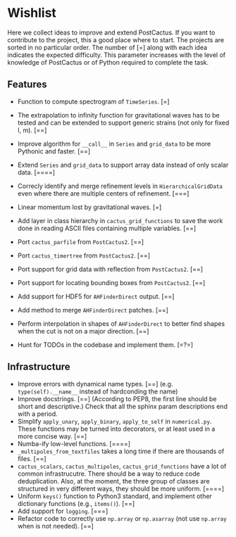# Wishlist

Here we collect ideas to improve and extend PostCactus. If you want to
contribute to the project, this a good place where to start. The projects are
sorted in no particular order. The number of [=] along with each idea indicates
the expected difficulty. This parameter increases with the level of knowledge of
PostCactus or of Python required to complete the task.

## Features

* Function to compute spectrogram of `TimeSeries`. [=]
* The extrapolation to infinity function for gravitational waves has to be tested
  and can be extended to support generic strains (not only for fixed l, m). [==]
* Improve algorithm for `__call__` in `Series` and `grid_data` to be more
  Pythonic and faster. [==]
* Extend `Series` and `grid_data` to support array data instead of only scalar
  data. [====]
* Correcly identify and merge refinement levels in `HierarchicalGridData` even
  where there are multiple centers of refinement. [===]
* Linear momentum lost by gravitational waves. [=]

* Add layer in class hierarchy in `cactus_grid_functions` to save the work done in
  reading ASCII files containing multiple variables. [==]
* Port `cactus_parfile` from `PostCactus2`. [==]
* Port `cactus_timertree` from `PostCactus2`. [==]
* Port support for grid data with reflection from `PostCactus2`. [==]
* Port support for locating bounding boxes from `PostCactus2`. [==]
* Add support for HDF5 for `AHFinderDirect` output. [==]
* Add method to merge `AHFinderDirect` patches. [==]
* Perform interpolation in shapes of `AHFinderDirect` to better find shapes when
  the cut is not on a major direction. [==]

* Hunt for TODOs in the codebase and implement them. [=?=]

## Infrastructure

* Improve errors with dynamical name types. [==] (e.g. `type(self).__name__`
  instead of hardconding the name)
* Improve docstrings.  [==]
  (According to PEP8, the first line should be short and descriptive.)
  Check that all the sphinx param descriptions end with a period.
* Simplify `apply_unary`, `apply_binary`, `apply_to_self` in `numerical.py`.
  These functions may be turned into decorators, or at least used in a more
  concise way. [==]
* Numba-ify low-level functions. [====]
* `_multipoles_from_textfiles` takes a long time if there are thousands of
  files. [==]
* `cactus_scalars`, `cactus_multipoles`, `cactus_grid_functions` have a lot of
  common infrastrucutre. There should be a way to reduce code deduplication.
  Also, at the moment, the three group of classes are structured in very
  different ways, they should be more uniform. [====]
* Uniform `keys()` function to Python3 standard, and implement other dictionary
  functions (e.g., `items()`). [==]
* Add support for `logging`. [===]
* Refactor code to correctly use `np.array` or `np.asarray` (not use `np.array`
  when is not needed). [==]

